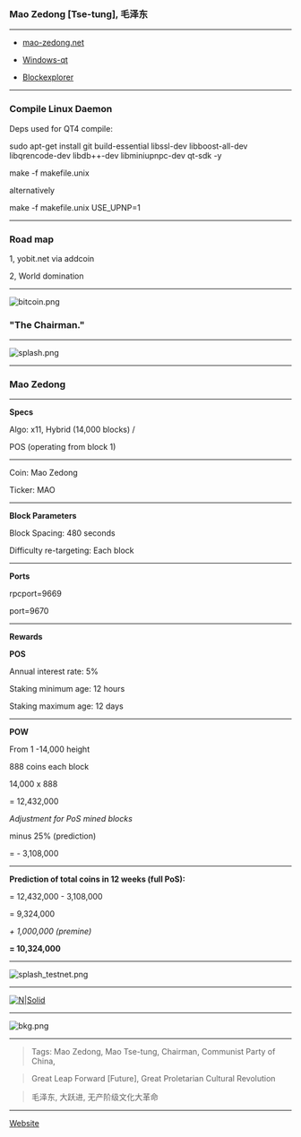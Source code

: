 ### Mao Zedong [Tse-tung], 毛泽东 ###

-----


- [mao-zedong.net](http://mao-zedong.net)


- [Windows-qt](https://mega.nz/#!ctB0XZaY!yORVYVzA7SPfSbGEvd7cpz79WWqVwDWQxfUvwYC9LUA)


- [Blockexplorer](http://explorer.mao-zedong.net:3001)


-----

### Compile Linux Daemon ###

Deps used for QT4 compile:

sudo apt-get install git build-essential libssl-dev libboost-all-dev libqrencode-dev libdb++-dev libminiupnpc-dev qt-sdk -y

make -f makefile.unix

alternatively

make -f makefile.unix USE_UPNP=1



-----

### Road map ###

1, yobit.net via addcoin


2, World domination

-----

![bitcoin.png](https://bitbucket.org/repo/yp89q4d/images/2306709604-bitcoin.png)




### "The Chairman." ###

----

![splash.png](https://bitbucket.org/repo/yp89q4d/images/2181426147-splash.png)


-----



### Mao Zedong ###

-----

**Specs**


Algo: x11, Hybrid (14,000 blocks) / 

POS (operating from block 1)

-----

Coin: Mao Zedong

Ticker: MAO

-----

**Block Parameters**


Block Spacing: 480 seconds

Difficulty re-targeting: Each block

-----

**Ports**


rpcport=9669

port=9670

-----

**Rewards**


**POS**

Annual interest rate: 5% 

Staking minimum age: 12 hours

Staking maximum age: 12 days

-----

**POW** 

From 1 -14,000 height

888 coins each block

14,000 x 888

= 12,432,000

*Adjustment for PoS mined blocks*

minus 25% (prediction)

= - 3,108,000

-----

**Prediction of total coins in 12 weeks (full PoS):**

= 12,432,000 - 3,108,000

= 9,324,000

*+ 1,000,000 (premine)*

**= 10,324,000**



-----

![splash_testnet.png](https://bitbucket.org/repo/yp89q4d/images/4176752740-splash_testnet.png)

-----

[![N|Solid](http://www.kabulmagazine.com/wp-content/uploads/2016/12/mao-poster-revolution1-600x414.jpg)](https://nodesource.com/products/nsolid)

-----

![bkg.png](https://bitbucket.org/repo/yp89q4d/images/1798069237-bkg.png)


-----

> Tags: Mao Zedong, Mao Tse-tung, Chairman, Communist Party of China, 

> Great Leap Forward [Future], Great Proletarian Cultural Revolution

> 毛泽东, 大跃进, 无产阶级文化大革命

-----


[Website](http://mao-zedong.net)
